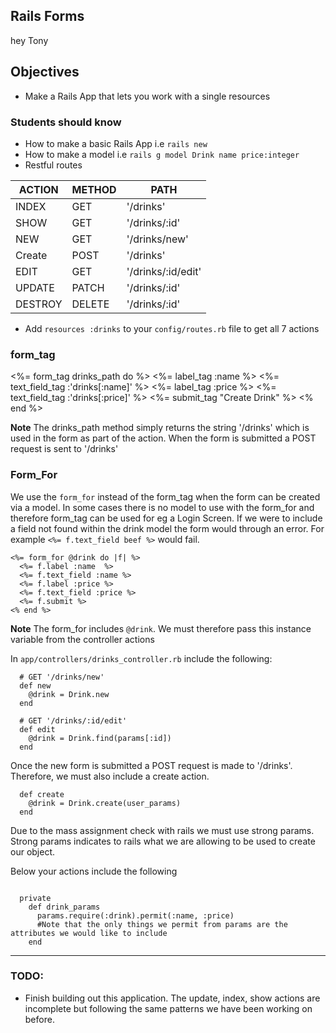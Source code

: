 ## Rails Forms
hey Tony

## Objectives
* Make a Rails App that lets you work with a single resources


### Students should know
* How to make a basic Rails App i.e `rails new`
* How to make a model i.e `rails g model Drink name price:integer`
* Restful routes


|ACTION|METHOD|PATH|
|-|-|-|
|INDEX|GET|'/drinks'|
|SHOW |GET|'/drinks/:id'|
|NEW| GET |'/drinks/new'|
|Create| POST |'/drinks'|
|EDIT| GET | '/drinks/:id/edit'|
|UPDATE| PATCH | '/drinks/:id'|
|DESTROY| DELETE | '/drinks/:id'

* Add `resources :drinks` to your `config/routes.rb` file to get all 7 actions


### form_tag

<%= form_tag drinks_path do %>
  <%= label_tag :name %>
  <%= text_field_tag :'drinks[:name]' %>
  <%= label_tag :price %>
  <%= text_field_tag :'drinks[:price]' %>
  <%= submit_tag "Create Drink" %>
<% end %>


**Note**
The drinks_path method simply returns the string '/drinks' which is used in the form as part of the action. When the form is submitted a POST request is sent to '/drinks'


### Form_For

We use the `form_for` instead of the form_tag when the form can be created via a model. In some cases there is no model to use with the form_for and therefore form_tag can be used for eg a Login Screen. If we were to include a field not found within the drink model the form would through an error. For example
`<%= f.text_field beef %>` would fail.


```
<%= form_for @drink do |f| %>
  <%= f.label :name  %>
  <%= f.text_field :name %>
  <%= f.label :price %>
  <%= f.text_field :price %>
  <%= f.submit %>
<% end %>
```
**Note**
The form_for includes `@drink`. We must therefore pass this instance variable from the controller actions


In `app/controllers/drinks_controller.rb` include the following:

```
  # GET '/drinks/new'
  def new
    @drink = Drink.new
  end

  # GET '/drinks/:id/edit'
  def edit
    @drink = Drink.find(params[:id])
  end
```

Once the new form is submitted a POST request is made to '/drinks'. Therefore, we must also include a create action.


```
  def create
    @drink = Drink.create(user_params)
  end
```

Due to the mass assignment check with rails we must use strong params. Strong params indicates to rails what we are allowing to be used to create our object.


Below your actions include the following

```

  private
    def drink_params
      params.require(:drink).permit(:name, :price)
      #Note that the only things we permit from params are the attributes we would like to include
    end
```
*****

### TODO:

* Finish building out this application. The update, index, show actions are incomplete but following the same patterns we have been working on before.
